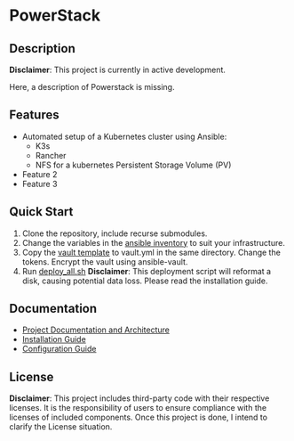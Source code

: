 # PowerStack

## Description
**Disclaimer**: This project is currently in active development.

Here, a description of Powerstack is missing.

## Features
- Automated setup of a Kubernetes cluster using Ansible:
    - K3s
    - Rancher
    - NFS for a kubernetes Persistent Storage Volume (PV)
- Feature 2
- Feature 3

## Quick Start
1. Clone the repository, include recurse submodules.
2. Change the variables in the [ansible inventory](ansible/configs/inventory.yml) to suit your infrastructure.
3. Copy the [vault template](ansible/configs/vault-template.yml) to vault.yml in the same directory. Change the tokens. Encrypt the vault using ansible-vault.
4. Run [deploy_all.sh](scripts/deploy_all.sh)
**Disclaimer**: This deployment script will reformat a disk, causing potential data loss. Please read the installation guide.

## Documentation
- [Project Documentation and Architecture](docs/design.md)
- [Installation Guide](docs/installation.md)
- [Configuration Guide](docs/configuration.md)

## License
**Disclaimer**: This project includes third-party code with their respective licenses. It is the responsibility of users to ensure compliance with the licenses of included components. Once this project is done, I intend to clarify the License situation.
